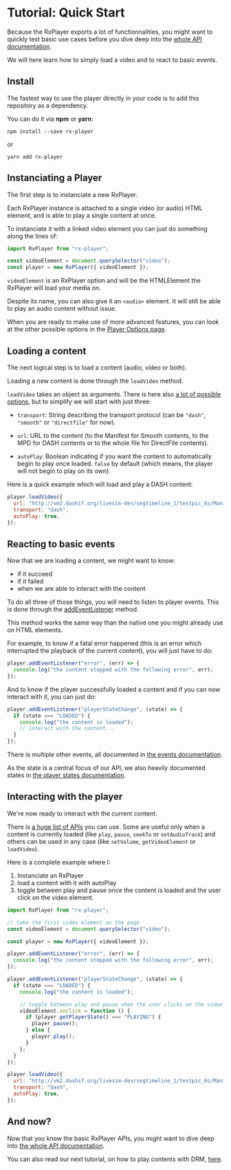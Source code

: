 # Tutorial: Quick Start

Because the RxPlayer exports a lot of functionnalities, you might want to quickly test
basic use cases before you dive deep into the
[whole API documentation](../../api/Overview.md).

We will here learn how to simply load a video and to react to basic events.

## Install

The fastest way to use the player directly in your code is to add this repository as a
dependency.

You can do it via **npm** or **yarn**:

```
npm install --save rx-player
```

or

```
yarn add rx-player
```

## Instanciating a Player

The first step is to instanciate a new RxPlayer.

Each RxPlayer instance is attached to a single video (or audio) HTML element, and is able
to play a single content at once.

To instanciate it with a linked video element you can just do something along the lines
of:

```js
import RxPlayer from "rx-player";

const videoElement = document.querySelector("video");
const player = new RxPlayer({ videoElement });
```

`videoElement` is an RxPlayer option and will be the HTMLElement the RxPlayer will load
your media on.

Despite its name, you can also give it an `<audio>` element. It will still be able to play
an audio content without issue.

When you are ready to make use of more advanced features, you can look at the other
possible options in the [Player Options page](../../api/Creating_a_Player.md).

## Loading a content

The next logical step is to load a content (audio, video or both).

Loading a new content is done through the `loadVideo` method.

`loadVideo` takes an object as arguments. There is here also
[a lot of possible options](../../api/Loading_a_Content.md), but to simplify we will start
with just three:

- `transport`: String describing the transport protocol (can be `"dash"`, `"smooth"` or
  `"directfile"` for now).

- `url`: URL to the content (to the Manifest for Smooth contents, to the MPD for DASH
  contents or to the whole file for DirectFile contents).

- `autoPlay`: Boolean indicating if you want the content to automatically begin to play
  once loaded. `false` by default (which means, the player will not begin to play on its
  own).

Here is a quick example which will load and play a DASH content:

```js
player.loadVideo({
  url: "http://vm2.dashif.org/livesim-dev/segtimeline_1/testpic_6s/Manifest.mpd",
  transport: "dash",
  autoPlay: true,
});
```

## Reacting to basic events

Now that we are loading a content, we might want to know:

- if it succeed
- if it failed
- when we are able to interact with the content

To do all three of those things, you will need to listen to player events. This is done
through the [addEventListener](../../api/Basic_Methods/addEventListener.md) method.

This method works the same way than the native one you might already use on HTML elements.

For example, to know if a fatal error happened (this is an error which interrupted the
playback of the current content), you will just have to do:

```js
player.addEventListener("error", (err) => {
  console.log("the content stopped with the following error", err);
});
```

And to know if the player successfully loaded a content and if you can now interact with
it, you can just do:

```js
player.addEventListener("playerStateChange", (state) => {
  if (state === "LOADED") {
    console.log("the content is loaded");
    // interact with the content...
  }
});
```

There is multiple other events, all documented in
[the events documentation](../../api/Player_Events.md).

As the state is a central focus of our API, we also heavily documented states in
[the player states documentation](../../api/Player_States.md).

## Interacting with the player

We're now ready to interact with the current content.

There is [a huge list of APIs](../../api/Overview.md) you can use. Some are useful only
when a content is currently loaded (like `play`, `pause`, `seekTo` or `setAudioTrack`) and
others can be used in any case (like `setVolume`, `getVideoElement` or `loadVideo`).

Here is a complete example where I:

1. Instanciate an RxPlayer
2. load a content with it with autoPlay
3. toggle between play and pause once the content is loaded and the user click on the
   video element.

```js
import RxPlayer from "rx-player";

// take the first video element on the page
const videoElement = document.querySelector("video");

const player = new RxPlayer({ videoElement });

player.addEventListener("error", (err) => {
  console.log("the content stopped with the following error", err);
});

player.addEventListener("playerStateChange", (state) => {
  if (state === "LOADED") {
    console.log("the content is loaded");

    // toggle between play and pause when the user clicks on the video
    videoElement.onclick = function () {
      if (player.getPlayerState() === "PLAYING") {
        player.pause();
      } else {
        player.play();
      }
    };
  }
});

player.loadVideo({
  url: "http://vm2.dashif.org/livesim-dev/segtimeline_1/testpic_6s/Manifest.mpd",
  transport: "dash",
  autoPlay: true,
});
```

## And now?

Now that you know the basic RxPlayer APIs, you might want to dive deep into
[the whole API documentation](../../api/Overview.md).

You can also read our next tutorial, on how to play contents with DRM,
[here](./Content_with_DRM.md).
